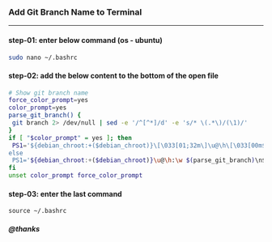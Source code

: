 ### Add Git Branch Name to Terminal
-----------------------------------

#### step-01: enter below command (os - ubuntu)
```bash
sudo nano ~/.bashrc
```

#### step-02: add the below content to the bottom of the open file
```bash
# Show git branch name
force_color_prompt=yes
color_prompt=yes
parse_git_branch() {
 git branch 2> /dev/null | sed -e '/^[^*]/d' -e 's/* \(.*\)/(\1)/'
}
if [ "$color_prompt" = yes ]; then
 PS1='${debian_chroot:+($debian_chroot)}\[\033[01;32m\]\u@\h\[\033[00m$
else
 PS1='${debian_chroot:+($debian_chroot)}\u@\h:\w $(parse_git_branch)\n$
fi
unset color_prompt force_color_prompt
```

#### step-03: enter the last command
```
source ~/.bashrc
```

##### @thanks
